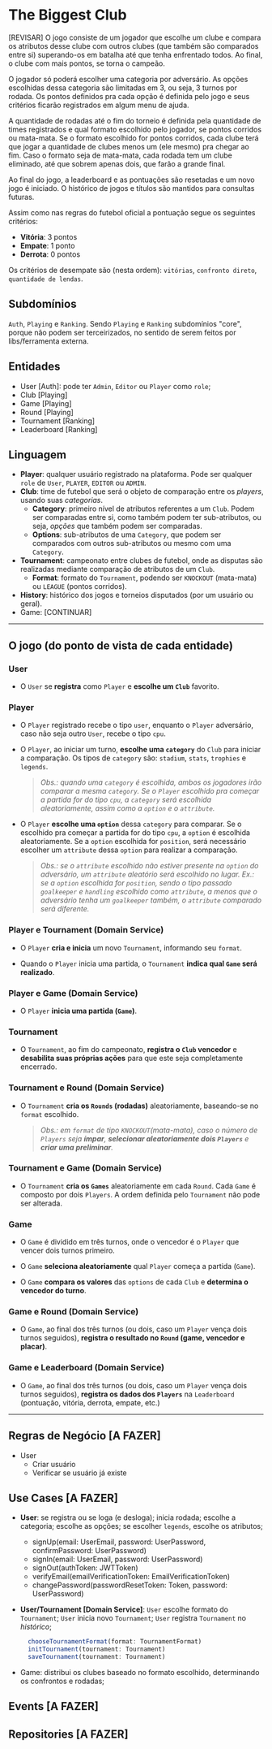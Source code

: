 # The Biggest Club

[REVISAR] O jogo consiste de um jogador que escolhe um clube e compara os atributos desse clube com outros clubes (que também são comparados entre si) superando-os em batalha até que tenha enfrentado todos. Ao final, o clube com mais pontos, se torna o campeão.

O jogador só poderá escolher uma categoria por adversário. As opções escolhidas dessa categoria são limitadas em 3, ou seja, 3 turnos por rodada. Os pontos definidos pra cada opção é definida pelo jogo e seus critérios ficarão registrados em algum menu de ajuda.

A quantidade de rodadas até o fim do torneio é definida pela quantidade de times registrados e qual formato escolhido pelo jogador, se pontos corridos ou mata-mata. Se o formato escolhido for pontos corridos, cada clube terá que jogar a quantidade de clubes menos um (ele mesmo) pra chegar ao fim. Caso o formato seja de mata-mata, cada rodada tem um clube eliminado, até que sobrem apenas dois, que farão a grande final.

Ao final do jogo, a leaderboard e as pontuações são resetadas e um novo jogo é iniciado. O histórico de jogos e títulos são mantidos para consultas futuras.

Assim como nas regras do futebol oficial a pontuação segue os seguintes critérios:

- **Vitória**: 3 pontos
- **Empate**: 1 ponto
- **Derrota**: 0 pontos

Os critérios de desempate são (nesta ordem): `vitórias`, `confronto direto`, `quantidade de lendas`.

## Subdomínios

`Auth`, `Playing` e `Ranking`. Sendo `Playing` e `Ranking` subdomínios "core", porque não podem ser terceirizados, no sentido de serem feitos por libs/ferramenta externa.

## Entidades

- User [Auth]: pode ter `Admin`, `Editor` ou `Player` como `role`;
- Club [Playing]
- Game [Playing]
- Round [Playing]
- Tournament [Ranking]
- Leaderboard [Ranking]

## Linguagem

- **Player**: qualquer usuário registrado na plataforma. Pode ser qualquer `role` de `User`, `PLAYER`, `EDITOR` ou `ADMIN`.
- **Club**: time de futebol que será o objeto de comparação entre os *players*, usando suas *categorias*.
  - **Category**: primeiro nível de atributos referentes a um `Club`. Podem ser comparadas entre si, como também podem ter sub-atributos, ou seja, *opções* que também podem ser comparadas.
  - **Options**: sub-atributos de uma `Category`, que podem ser comparados com outros sub-atributos ou mesmo com uma `Category`.
- **Tournament**: campeonato entre clubes de futebol, onde as disputas são realizadas mediante comparação de atributos de um `Club`.
  - **Format**: formato do `Tournament`, podendo ser `KNOCKOUT` (mata-mata) ou `LEAGUE` (pontos corridos).
- **History**: histórico dos jogos e torneios disputados (por um usuário ou geral).
- Game: [CONTINUAR]

---

## O jogo (do ponto de vista de cada entidade)

### User

- O `User` se **registra** como `Player` e **escolhe um `Club`** favorito.

### Player

- O `Player` registrado recebe o tipo `user`, enquanto o `Player` adversário, caso não seja outro `User`, recebe o tipo `cpu`.

- O `Player`, ao iniciar um turno, **escolhe uma `category`** do `Club` para iniciar a comparação. Os tipos de `category` são: `stadium`, `stats`, `trophies` e `legends`.
  > *Obs.: quando uma `category` é escolhida, ambos os jogadores irão comparar a mesma `category`. Se o `Player` escolhido pra começar a partida for do tipo `cpu`, a `category` será escolhida aleatoriamente, assim como a `option` e o `attribute`.*

- O `Player` **escolhe uma `option`** dessa `category` para comparar. Se o escolhido pra começar a partida for do tipo `cpu`, a `option` é escolhida aleatoriamente. Se a `option` escolhida for `position`, será necessário escolher um `attribute` dessa `option` para realizar a comparação.
  > *Obs.: se o `attribute` escolhido não estiver presente na `option` do adversário, um `attribute` aleatório será escolhido no lugar. Ex.: se a `option` escolhida for `position`, sendo o tipo passado `goalkeeper` e `handling` escolhido como `attribute`, a menos que o adversário tenha um `goalkeeper` também, o `attribute` comparado será diferente.*

### Player e Tournament (Domain Service)

- O `Player` **cria e inicia** um novo `Tournament`, informando seu `format`.

- Quando o `Player` inicia uma partida, o `Tournament` **indica qual `Game` será realizado**.

### Player e Game (Domain Service)

- O `Player` **inicia uma partida (`Game`)**.

### Tournament

- O `Tournament`, ao fim do campeonato, **registra o `Club` vencedor** e **desabilita suas próprias ações** para que este seja completamente encerrado.

### Tournament e Round (Domain Service)

- O `Tournament` **cria os `Rounds` (rodadas)** aleatoriamente, baseando-se no `format` escolhido.
  > *Obs.: em `format` de tipo `KNOCKOUT`(mata-mata), caso o número de `Players` seja **ímpar**, **selecionar aleatoriamente dois `Players`** e **criar uma preliminar**.*

### Tournament e Game (Domain Service)

- O `Tournament` **cria os `Games`** aleatoriamente em cada `Round`. Cada `Game` é composto por dois `Players`. A ordem definida pelo `Tournament` não pode ser alterada.

### Game

- O `Game` é dividido em três turnos, onde o vencedor é o `Player` que vencer dois turnos primeiro.

- O `Game` **seleciona aleatoriamente** qual `Player` começa a partida (`Game`).

- O `Game` **compara os valores** das `options` de cada `Club` e **determina o vencedor do turno**.

### Game e Round (Domain Service)

- O `Game`, ao final dos três turnos (ou dois, caso um `Player` vença dois turnos seguidos), **registra o resultado no `Round` (game, vencedor e placar)**.

### Game e Leaderboard (Domain Service)

- O `Game`, ao final dos três turnos (ou dois, caso um `Player` vença dois turnos seguidos), **registra os dados dos `Players`** na `Leaderboard` (pontuação, vitória, derrota, empate, etc.)

---
## Regras de Negócio [A FAZER]

- User
  - Criar usuário
  - Verificar se usuário já existe

## Use Cases [A FAZER]

- **User**: se registra ou se loga (e desloga); inicia rodada; escolhe a categoria; escolhe as opções; se escolher `legends`, escolhe os atributos;
  - signUp(email: UserEmail, password: UserPassword, confirmPassword: UserPassword)
  - signIn(email: UserEmail, password: UserPassword)
  - signOut(authToken: JWTToken)
  - verifyEmail(emailVerificationToken: EmailVerificationToken)
  - changePassword(passwordResetToken: Token, password: UserPassword)

- **User/Tournament [Domain Service]**: `User` escolhe formato do `Tournament`; `User` inicia novo `Tournament`; `User` registra `Tournament` no *histórico*;

  ```typescript
    chooseTournamentFormat(format: TournamentFormat)
    initTournament(tournament: Tournament)
    saveTournament(tournament: Tournament)
  ```
  
- Game: distribui os clubes baseado no formato escolhido, determinando os confrontos e rodadas;

## Events [A FAZER]
## Repositories [A FAZER]